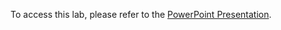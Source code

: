 
To access this lab, please refer to the [PowerPoint Presentation](https://microsoft.sharepoint.com/teams/oext/Shared%20Documents/2016Q4%20Initiative%20Review/DevEx/q4%20initiative%20review%20devex%20portal%20services.pptx?web=1).
